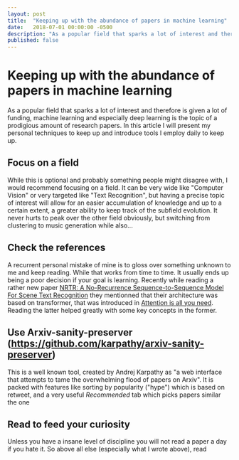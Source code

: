 ```yaml
---
layout: post
title:  "Keeping up with the abundance of papers in machine learning"
date:   2018-07-01 00:00:00 -0500
description: "As a popular field that sparks a lot of interest and therefore is given a lot of funding, machine learning and especially deep learning is the topic of a prodigious amount of research papers. In this article I will present my personal techniques to keep up and introduce tools I employ daily to keep up." 
published: false
---
```


# Keeping up with the abundance of papers in machine learning

As a popular field that sparks a lot of interest and therefore is given a lot of funding, machine learning and especially deep learning is the topic of a prodigious amount of research papers. In this article I will present my personal techniques to keep up and introduce tools I employ daily to keep up.

## Focus on a field

While this is optional and probably something people might disagree with, I would recommend focusing on a field. It can be very wide like "Computer Vision" or very targeted like "Text Recognition", but having a precise topic of interest will allow for an easier accumulation of knowledge and up to a certain extent, a greater ability to keep track of the subfield evolution. It never hurts to peak over the other field obviously, but switching from clustering to music generation while also...

## Check the references

A recurrent personal mistake of mine is to gloss over something unknown to me and keep reading. While that works from time to time. It usually ends up being a poor decision if your goal is learning. Recently while reading a rather new paper [NRTR: A No-Recurrence Sequence-to-Sequence Model For Scene Text Recognition](https://arxiv.org/pdf/1806.00926.pdf) they mentionned that their architecture was based on transformer, that was introduced in [Attention is all you need](https://arxiv.org/abs/1706.03762). Reading the latter helped greatly with some key concepts in the former.  

## Use Arxiv-sanity-preserver (https://github.com/karpathy/arxiv-sanity-preserver)

This is a well known tool, created by Andrej Karpathy as "a web interface that attempts to tame the overwhelming flood of papers on Arxiv". It is packed with features like sorting by popularity ("hype") which is based on retweet, and a very useful *Recommended* tab which picks papers similar the one 

## Read to feed your curiosity

Unless you have a insane level of discipline you will not read a paper a day if you hate it. So above all else (especially what I wrote above), read 